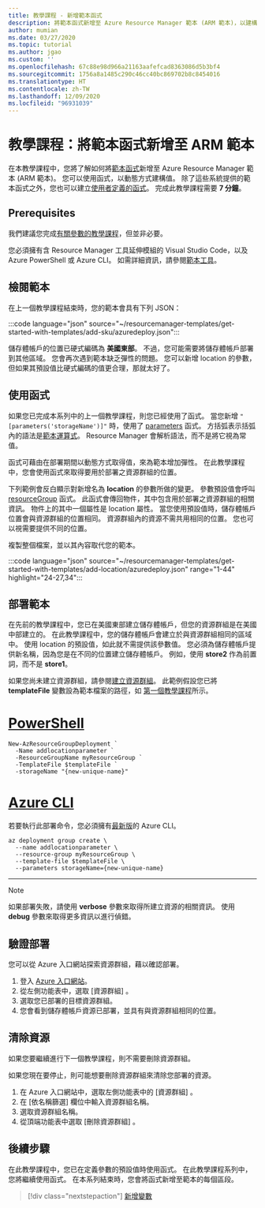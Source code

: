 ```yaml
---
title: 教學課程 - 新增範本函式
description: 將範本函式新增至 Azure Resource Manager 範本 (ARM 範本)，以建構值。
author: mumian
ms.date: 03/27/2020
ms.topic: tutorial
ms.author: jgao
ms.custom: ''
ms.openlocfilehash: 67c88e98d966a21163aafefcad8363086d5b3bf4
ms.sourcegitcommit: 1756a8a1485c290c46cc40bc869702b8c8454016
ms.translationtype: HT
ms.contentlocale: zh-TW
ms.lasthandoff: 12/09/2020
ms.locfileid: "96931039"
---
```

# <a name="tutorial-add-template-functions-to-your-arm-template"></a>教學課程：將範本函式新增至 ARM 範本

在本教學課程中，您將了解如何將[範本函式](template-functions.md)新增至 Azure Resource Manager 範本 (ARM 範本)。 您可以使用函式，以動態方式建構值。 除了這些系統提供的範本函式之外，您也可以建立[使用者定義的函式](./template-user-defined-functions.md)。 完成此教學課程需要 **7 分鐘**。

## <a name="prerequisites"></a>Prerequisites

我們建議您完成[有關參數的教學課程](template-tutorial-add-parameters.md)，但並非必要。

您必須擁有含 Resource Manager 工具延伸模組的 Visual Studio Code，以及 Azure PowerShell 或 Azure CLI。 如需詳細資訊，請參閱[範本工具](template-tutorial-create-first-template.md#get-tools)。

## <a name="review-template"></a>檢閱範本

在上一個教學課程結束時，您的範本會具有下列 JSON：

:::code language="json" source="~/resourcemanager-templates/get-started-with-templates/add-sku/azuredeploy.json":::

儲存體帳戶的位置已硬式編碼為 **美國東部**。 不過，您可能需要將儲存體帳戶部署到其他區域。 您會再次遇到範本缺乏彈性的問題。 您可以新增 location 的參數，但如果其預設值比硬式編碼的值更合理，那就太好了。

## <a name="use-function"></a>使用函式

如果您已完成本系列中的上一個教學課程，則您已經使用了函式。 當您新增 `"[parameters('storageName')]"` 時，使用了 [parameters](template-functions-deployment.md#parameters) 函式。 方括弧表示括弧內的語法是[範本運算式](template-expressions.md)。 Resource Manager 會解析語法，而不是將它視為常值。

函式可藉由在部署期間以動態方式取得值，來為範本增加彈性。 在此教學課程中，您會使用函式來取得要用於部署之資源群組的位置。

下列範例會反白顯示對新增名為 **location** 的參數所做的變更。  參數預設值會呼叫 [resourceGroup](template-functions-resource.md#resourcegroup) 函式。 此函式會傳回物件，其中包含用於部署之資源群組的相關資訊。 物件上的其中一個屬性是 location 屬性。 當您使用預設值時，儲存體帳戶位置會與資源群組的位置相同。 資源群組內的資源不需共用相同的位置。 您也可以視需要提供不同的位置。

複製整個檔案，並以其內容取代您的範本。

:::code language="json" source="~/resourcemanager-templates/get-started-with-templates/add-location/azuredeploy.json" range="1-44" highlight="24-27,34":::

## <a name="deploy-template"></a>部署範本

在先前的教學課程中，您已在美國東部建立儲存體帳戶，但您的資源群組是在美國中部建立的。 在此教學課程中，您的儲存體帳戶會建立於與資源群組相同的區域中。 使用 location 的預設值，如此就不需提供該參數值。 您必須為儲存體帳戶提供新名稱，因為您是在不同的位置建立儲存體帳戶。 例如，使用 **store2** 作為前置詞，而不是 **store1**。

如果您尚未建立資源群組，請參閱[建立資源群組](template-tutorial-create-first-template.md#create-resource-group)。 此範例假設您已將 **templateFile** 變數設為範本檔案的路徑，如 [第一個教學課程](template-tutorial-create-first-template.md#deploy-template)所示。

# <a name="powershell"></a>[PowerShell](#tab/azure-powershell)

```azurepowershell
New-AzResourceGroupDeployment `
  -Name addlocationparameter `
  -ResourceGroupName myResourceGroup `
  -TemplateFile $templateFile `
  -storageName "{new-unique-name}"
```

# <a name="azure-cli"></a>[Azure CLI](#tab/azure-cli)

若要執行此部署命令，您必須擁有[最新版](/cli/azure/install-azure-cli)的 Azure CLI。

```azurecli
az deployment group create \
  --name addlocationparameter \
  --resource-group myResourceGroup \
  --template-file $templateFile \
  --parameters storageName={new-unique-name}
```

---

> [!NOTE]
> 如果部署失敗，請使用 **verbose** 參數來取得所建立資源的相關資訊。 使用 **debug** 參數來取得更多資訊以進行偵錯。

## <a name="verify-deployment"></a>驗證部署

您可以從 Azure 入口網站探索資源群組，藉以確認部署。

1. 登入 [Azure 入口網站](https://portal.azure.com)。
1. 從左側功能表中，選取 [資源群組]  。
1. 選取您已部署的目標資源群組。
1. 您會看到儲存體帳戶資源已部署，並具有與資源群組相同的位置。

## <a name="clean-up-resources"></a>清除資源

如果您要繼續進行下一個教學課程，則不需要刪除資源群組。

如果您現在要停止，則可能想要刪除資源群組來清除您部署的資源。

1. 在 Azure 入口網站中，選取左側功能表中的 [資源群組]  。
2. 在 [依名稱篩選]  欄位中輸入資源群組名稱。
3. 選取資源群組名稱。
4. 從頂端功能表中選取 [刪除資源群組]  。

## <a name="next-steps"></a>後續步驟

在此教學課程中，您已在定義參數的預設值時使用函式。 在此教學課程系列中，您將繼續使用函式。 在本系列結束時，您會將函式新增至範本的每個區段。

> [!div class="nextstepaction"]
> [新增變數](template-tutorial-add-variables.md)
